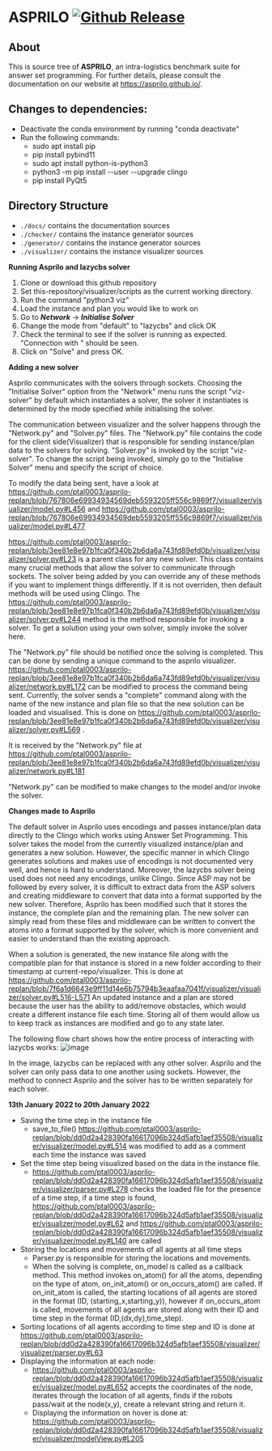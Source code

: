 # ASPRILO [![Github Release](https://img.shields.io/github/release/potassco/asprilo/all.svg)](https://github.com/potassco/asprilo/releases)

## About

This is source tree of **ASPRILO**, an intra-logistics benchmark suite for answer set
programming. For further details, please consult the documentation on our website at
<https://asprilo.github.io/>.

## Changes to dependencies:
- Deactivate the conda environment by running "conda deactivate"
- Run the following commands:
   - sudo apt install pip
   - pip install pybind11
   - sudo apt install python-is-python3
   - python3 -m pip install --user --upgrade clingo
   - pip install PyQt5

## Directory Structure

- `./docs/` contains the documentation sources
- `./checker/` contains the instance generator sources
- `./generator/` contains the instance generator sources
- `./visualizer/` contains the instance visualizer sources

**Running Asprilo and lazycbs solver**
1. Clone or download this github repository
2. Set this-repository/visualizer/scripts as the current working directory.
3. Run the command "python3 viz"
4. Load the instance and plan you would like to work on
5. Go to **_Network_** -> **_Initialise Solver_** 
6. Change the mode from "default" to "lazycbs" and click OK
7. Check the terminal to see if the solver is running as expected. "Connection with <IP Address>" should be seen.
8. Click on "Solve" and press OK. 

****Adding a new solver****
 
Asprilo communicates with the solvers through sockets. Choosing the "Initialise Solver" option from the "Network" menu runs the script "viz-solver" by default which instantiates a solver, the solver it instantiates is determined by the mode specified while initialising the solver.
  
The communication between visualizer and the solver happens through the "Network.py" and "Solver.py" files. The "Network.py" file contains the code for the client side(Visualizer) that is responsible for sending instance/plan data to the solvers for solving. "Solver.py" is invoked by the script "viz-solver". To change the script being invoked, simply go to the "Initialise Solver" menu and specify the script of choice.

To modify the data being sent, have a look at https://github.com/ptal0003/asprilo-replan/blob/767806e69934934569deb5593205ff556c9869f7/visualizer/visualizer/model.py#L456 and https://github.com/ptal0003/asprilo-replan/blob/767806e69934934569deb5593205ff556c9869f7/visualizer/visualizer/model.py#L477
  
https://github.com/ptal0003/asprilo-replan/blob/3ee81e8e97b1fca0f340b2b6da6a743fd89efd0b/visualizer/visualizer/solver.py#L23 is a parent class for any new solver. This class contains many crucial methods that allow the solver to communicate through sockets. The solver being added by you can override any of these methods if you want to implement things differently. If it is not overriden, then default methods will be used using Clingo. The https://github.com/ptal0003/asprilo-replan/blob/3ee81e8e97b1fca0f340b2b6da6a743fd89efd0b/visualizer/visualizer/solver.py#L244 method is the method responsible for invoking a solver. To get a solution using your own solver, simply invoke the solver here.
  
The "Network.py" file should be notified once the solving is completed. This can be done by sending a unique command to the asprilo visualizer. https://github.com/ptal0003/asprilo-replan/blob/3ee81e8e97b1fca0f340b2b6da6a743fd89efd0b/visualizer/visualizer/network.py#L172 can be modified to process the command being sent. Currently, the solver sends a "complete" command along with the name of the new instance and plan file so that the new solution can be loaded and visualised. This is done on https://github.com/ptal0003/asprilo-replan/blob/3ee81e8e97b1fca0f340b2b6da6a743fd89efd0b/visualizer/visualizer/solver.py#L569 .

It is received by the "Network.py" file at  https://github.com/ptal0003/asprilo-replan/blob/3ee81e8e97b1fca0f340b2b6da6a743fd89efd0b/visualizer/visualizer/network.py#L181

"Network.py" can be modified to make changes to the model and/or invoke the solver.
  
**Changes made to Asprilo**

The default solver in Asprilo uses encodings and passes instance/plan data directly to the Clingo which works using Answer Set Programming. This solver takes the model from the currently visualized instance/plan and generates a new solution. However, the specific manner in which Clingo generates solutions and makes use of encodings is not documented very well, and hence is hard to understand. Moreover, the lazycbs solver being used does not need any encodings, unlike Clingo. Since ASP may not be followed by every solver, it is difficult to extract data from the ASP solvers and creating middleware to convert that data into a format supported by the new solver. Therefore, Asprilo has been modified such that it stores the instance, the complete plan and the remaining plan. The new solver can simply read from these files and middleware can be written to convert the atoms into a format supported by the solver, which is more convenient and easier to understand than the existing approach.

When a solution is generated, the new instance file along with the compatible plan for that instance is stored in a new folder according to their timestamp at current-repo/visualizer. This is done at https://github.com/ptal0003/asprilo-replan/blob/7f6a1d6643e9ff11d14e6b75794b3eaafaa7041f/visualizer/visualizer/solver.py#L516-L571 An updated instance and a plan are stored because the user has the ability to add/remove obstacles, which would create a different instance file each time. Storing all of them would allow us to keep track as instances are modified and go to any state later.

The following flow chart shows how the entire process of interacting with lazycbs works:
  ![image](https://user-images.githubusercontent.com/62492172/148785076-45145e78-3774-46b1-8320-12e1b5929e6d.png)

In the image, lazycbs can be replaced with any other solver. Asprilo and the solver can only pass data to one another using sockets. However, the method to connect Asprilo and the solver has to be written separately for each solver. 
 
**13th January 2022 to 20th January 2022**
- Saving the time step in the instance file 
     * save_to_file() https://github.com/ptal0003/asprilo-replan/blob/dd0d2a428390fa16617096b324d5afb1aef35508/visualizer/visualizer/model.py#L514 was modified to          add as a comment each time the instance was saved
- Set the time step being visualized based on the data in the instance file.
     * https://github.com/ptal0003/asprilo-replan/blob/dd0d2a428390fa16617096b324d5afb1aef35508/visualizer/visualizer/parser.py#L278 checks the loaded file for the        presence of a time step, if a time step is found, https://github.com/ptal0003/asprilo-replan/blob/dd0d2a428390fa16617096b324d5afb1aef35508/visualizer/visualizer/model.py#L62 and https://github.com/ptal0003/asprilo-replan/blob/dd0d2a428390fa16617096b324d5afb1aef35508/visualizer/visualizer/model.py#L140 are called
- Storing the locations and movements of all agents at all time steps
     * Parser.py is responsible for storing the locations and movements.
     * When the solving is complete, on_model is called as a callback method. This method invokes on_atom() for all the atoms, depending on the type of atom,              on_init_atom() or on_occurs_atom() are called. If on_init_atom is called, the starting locations of all agents are stored in the format (ID,                        (starting_x,starting_y)), however if on_occurs_atom is called, movements of all agents are stored along with their ID and time step in the format                    (ID,(dx,dy),time_step).
 - Sorting locations of all agents according to time step and ID is done at https://github.com/ptal0003/asprilo-replan/blob/dd0d2a428390fa16617096b324d5afb1aef35508/visualizer/visualizer/parser.py#L63
- Displaying the information at each node: 
     * https://github.com/ptal0003/asprilo-replan/blob/dd0d2a428390fa16617096b324d5afb1aef35508/visualizer/visualizer/model.py#L652 accepts the coordinates of the          node, iterates through the location of all agents, finds if the robots pass/wait at the node(x,y), create a relevant string and return it.
     * Displaying the information on hover is done at: https://github.com/ptal0003/asprilo-replan/blob/dd0d2a428390fa16617096b324d5afb1aef35508/visualizer/visualizer/modelView.py#L205
 
 

